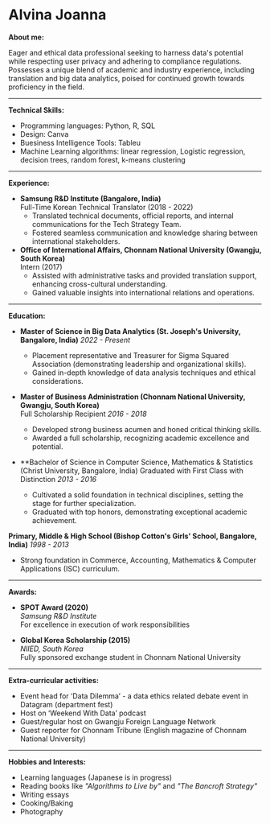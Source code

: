 # Alvina Joanna

**About me:**

Eager and ethical data professional seeking to harness data's potential while respecting user privacy and adhering to compliance regulations. Possesses a unique blend of academic and industry experience, including translation and big data analytics, poised for continued growth towards proficiency in the field.

---

**Technical Skills:**

* Programming languages: Python, R, SQL
* Design: Canva
* Buesiness Intelligence Tools: Tableu
* Machine Learning algorithms: linear regression, Logistic regression, decision trees, random forest, k-means clustering

---

**Experience:**

* **Samsung R&D Institute (Bangalore, India)**  
  Full-Time Korean Technical Translator (2018 - 2022)
  - Translated technical documents, official reports, and internal communications for the Tech Strategy Team.
  - Fostered seamless communication and knowledge sharing between international stakeholders.
* **Office of International Affairs, Chonnam National University (Gwangju, South Korea)**  
  Intern (2017)
  - Assisted with administrative tasks and provided translation support, enhancing cross-cultural understanding.
  - Gained valuable insights into international relations and operations.

---

**Education:**

* **Master of Science in Big Data Analytics (St. Joseph's University, Bangalore, India)**
   _2022 - Present_
  - Placement representative and Treasurer for Sigma Squared Association (demonstrating leadership and organizational skills).
  - Gained in-depth knowledge of data analysis techniques and ethical considerations.
    
* **Master of Business Administration (Chonnam National University, Gwangju, South Korea)**  
  Full Scholarship Recipient
   _2016 - 2018_
  - Developed strong business acumen and honed critical thinking skills.
  - Awarded a full scholarship, recognizing academic excellence and potential.
    
* **Bachelor of Science in Computer Science, Mathematics & Statistics (Christ University, Bangalore, India)
  Graduated with First Class with Distinction
   _2013 - 2016_
  - Cultivated a solid foundation in technical disciplines, setting the stage for further specialization.
  - Graduated with top honors, demonstrating exceptional academic achievement.

**Primary, Middle & High School (Bishop Cotton's Girls' School, Bangalore, India)**
   _1998 - 2013_
  - Strong foundation in Commerce, Accounting, Mathematics & Computer Applications (ISC) curriculum.

---

**Awards:**

* **SPOT Award (2020)**  
  _Samsung R&D Institute_  
   For excellence in execution of work responsibilities

* **Global Korea Scholarship (2015)**  
  _NIIED, South Korea_  
   Fully sponsored exchange student in Chonnam National University

---

**Extra-curricular activities:**

* Event head for ‘Data Dilemma’ - a data ethics related debate event in Datagram (department fest)
* Host on ‘Weekend With Data’ podcast
* Guest/regular host on Gwangju Foreign Language Network
* Guest reporter for Chonnam Tribune (English magazine of Chonnam National University)

---

**Hobbies and Interests:**

* Learning languages (Japanese is in progress)
* Reading books like _"Algorithms to Live by"_ and _"The Bancroft Strategy"_
* Writing essays
* Cooking/Baking
* Photography



